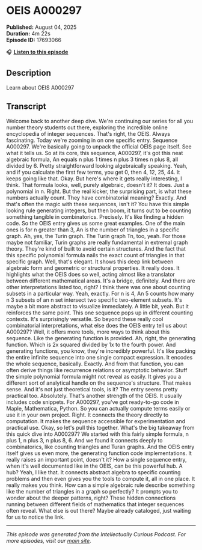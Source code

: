 # OEIS A000297

**Published:** August 04, 2025  
**Duration:** 4m 22s  
**Episode ID:** 17693066

🎧 **[Listen to this episode](https://intellectuallycurious.buzzsprout.com/2529712/episodes/17693066-oeis-a000297)**

## Description

Learn about OEIS A000297

## Transcript

Welcome back to another deep dive. We're continuing our series for all you number theory students out there, exploring the incredible online encyclopedia of integer sequences. That's right, the OEIS. Always fascinating. Today we're zooming in on one specific entry. Sequence A000297. We're basically going to unpack the official OEIS page itself. See what it tells us. So at its core, this sequence, A000297, it's got this neat algebraic formula, An equals n plus 1 times n plus 3 times n plus 8, all divided by 6. Pretty straightforward looking algebraically speaking. Yeah, and if you calculate the first few terms, you get 0, then 4, 12, 25, 44. It keeps going like that. Okay. But here's where it gets really interesting, I think. That formula looks, well, purely algebraic, doesn't it? It does. Just a polynomial in n. Right. But the real kicker, the surprising part, is what these numbers actually count. They have combinatorial meaning? Exactly. And that's often the magic with these sequences, isn't it? You have this simple looking rule generating integers, but then boom, it turns out to be counting something tangible in combinatorics. Precisely. It's like finding a hidden code. So the OEIS entry gives us some great examples. One of the main ones is for n greater than 3, An is the number of triangles in a specific graph. Ah, yes, the Turin graph. The Turin graph Tn, too, yeah. For those maybe not familiar, Turin graphs are really fundamental in extremal graph theory. They're kind of built to avoid certain structures. And the fact that this specific polynomial formula nails the exact count of triangles in that specific graph. Well, that's elegant. It shows this deep link between algebraic form and geometric or structural properties. It really does. It highlights what the OEIS does so well, acting almost like a translator between different mathematical areas. It's a bridge, definitely. And there are other interpretations listed too, right? I think there was one about counting subsets in a particular way. Yeah, exactly. For n is 4, An 5 counts how many n 3 subsets of an n set intersect two specific two-element subsets. It's maybe a bit more abstract to visualize immediately. A little bit, yeah. But it reinforces the same point. This one sequence pops up in different counting contexts. It's surprisingly versatile. So beyond these really cool combinatorial interpretations, what else does the OEIS entry tell us about A000297? Well, it offers more tools, more ways to think about this sequence. Like the generating function is provided. Ah, right, the generating function. Which is 2x squared divided by 1x to the fourth power. And generating functions, you know, they're incredibly powerful. It's like packing the entire infinite sequence into one single compact expression. It encodes the whole sequence, basically. Exactly. And from that function, you can often derive things like recurrence relations or asymptotic behavior. Stuff the simple polynomial formula might not reveal as easily. It gives you a different sort of analytical handle on the sequence's structure. That makes sense. And it's not just theoretical tools, is it? The entry seems pretty practical too. Absolutely. That's another strength of the OEIS. It usually includes code snippets. For A000297, you've got ready-to-go code in Maple, Mathematica, Python. So you can actually compute terms easily or use it in your own project. Right. It connects the theory directly to computation. It makes the sequence accessible for experimentation and practical use. Okay, so let's pull this together. What's the big takeaway from this quick dive into A000297? We started with this fairly simple formula, n plus 1, n plus 3, n plus 8, 6. And we found it connects deeply to combinatorics, like counting triangles and Turan graphs. And the OEIS entry itself gives us even more, the generating function code implementations. It really raises an important point, doesn't it? How a single sequence entry, when it's well documented like in the OEIS, can be this powerful hub. A hub? Yeah, I like that. It connects abstract algebra to specific counting problems and then even gives you the tools to compute it, all in one place. It really makes you think. How can a simple algebraic rule describe something like the number of triangles in a graph so perfectly? It prompts you to wonder about the deeper patterns, right? These hidden connections running between different fields of mathematics that integer sequences often reveal. What else is out there? Maybe already cataloged, just waiting for us to notice the link.

---
*This episode was generated from the Intellectually Curious Podcast. For more episodes, visit our [main site](https://intellectuallycurious.buzzsprout.com).*
